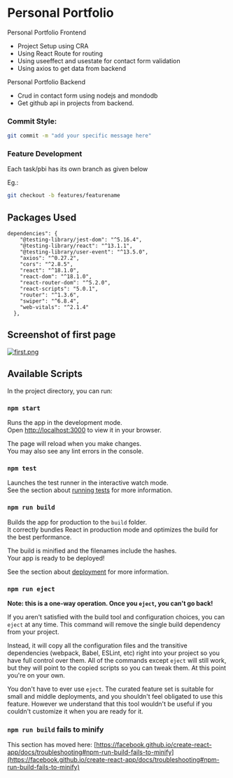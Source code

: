 # Personal Portfolio
Personal Portfolio Frontend
 * Project Setup using CRA 
 * Using React Route for routing
 * Using useeffect and usestate for contact form validation
 * Using axios to get data from backend

Personal Portfolio Backend
* Crud in contact form using nodejs and mondodb
* Get github api in projects from backend.


### Commit Style:
```bash
git commit -m "add your specific message here"
```

### Feature Development
Each task/pbi has its own branch as given below

Eg.:
```bash
git checkout -b features/featurename
```
## Packages Used
```
dependencies": {
    "@testing-library/jest-dom": "^5.16.4",
    "@testing-library/react": "^13.1.1",
    "@testing-library/user-event": "^13.5.0",
    "axios": "^0.27.2",
    "cors": "^2.8.5",
    "react": "^18.1.0",
    "react-dom": "^18.1.0",
    "react-router-dom": "^5.2.0",
    "react-scripts": "5.0.1",
    "router": "^1.3.6",
    "swiper": "^6.8.4",
    "web-vitals": "^2.1.4"
  },
  ```
## Screenshot of first page

  [![first.png](https://i.postimg.cc/bwdFYCLP/first.png)](https://postimg.cc/VJQFDF3Z)
  ## Available Scripts

In the project directory, you can run:

### `npm start`

Runs the app in the development mode.\
Open [http://localhost:3000](http://localhost:3000) to view it in your browser.

The page will reload when you make changes.\
You may also see any lint errors in the console.

### `npm test`

Launches the test runner in the interactive watch mode.\
See the section about [running tests](https://facebook.github.io/create-react-app/docs/running-tests) for more information.

### `npm run build`

Builds the app for production to the `build` folder.\
It correctly bundles React in production mode and optimizes the build for the best performance.

The build is minified and the filenames include the hashes.\
Your app is ready to be deployed!

See the section about [deployment](https://facebook.github.io/create-react-app/docs/deployment) for more information.

### `npm run eject`

**Note: this is a one-way operation. Once you `eject`, you can't go back!**

If you aren't satisfied with the build tool and configuration choices, you can `eject` at any time. This command will remove the single build dependency from your project.

Instead, it will copy all the configuration files and the transitive dependencies (webpack, Babel, ESLint, etc) right into your project so you have full control over them. All of the commands except `eject` will still work, but they will point to the copied scripts so you can tweak them. At this point you're on your own.

You don't have to ever use `eject`. The curated feature set is suitable for small and middle deployments, and you shouldn't feel obligated to use this feature. However we understand that this tool wouldn't be useful if you couldn't customize it when you are ready for it.



### `npm run build` fails to minify

This section has moved here: [https://facebook.github.io/create-react-app/docs/troubleshooting#npm-run-build-fails-to-minify](https://facebook.github.io/create-react-app/docs/troubleshooting#npm-run-build-fails-to-minify)

